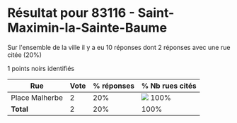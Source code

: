 # Résultat pour 83116 - Saint-Maximin-la-Sainte-Baume

Sur l'ensemble de la ville il y a eu 10 réponses dont 2 réponses avec une rue citée (20%)

1 points noirs identifiés

| Rue | Vote | % réponses | % Nb rues cités|
|-----|------|------------|----------------|
| Place Malherbe | 2 | 20% | <img src="../../img/bar_100.gif" />&nbsp;100%|
| **Total** | 2 | 20% | 100%|

